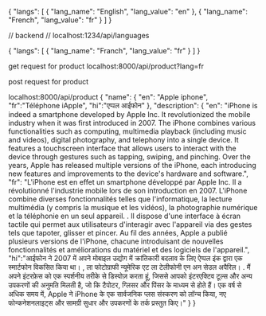 
{
  "langs": [
    {
      "lang_name": "English",
      "lang_value": "en"
    },
    {
      "lang_name": "French",
      "lang_value": "fr"
    }
  ]
}

// backend 
// localhost:1234/api/languages

{
  "langs": [
    {
      "lang_name": "Franch",
      "lang_value": "fr"
    }
  ]
}



get request for product
localhost:8000/api/product?lang=fr

post request for product

localhost:8000/api/product
{
  "name": {
    "en": "Apple iphone",
    "fr":"Téléphone iApple",
    "hi":"एप्पल आईफोन"
  },
  "description": {
    "en": "iPhone is indeed a smartphone developed by Apple Inc. It revolutionized the mobile industry when it was first introduced in 2007. The iPhone combines various functionalities such as computing, multimedia playback (including music and videos), digital photography, and telephony into a single device. It features a touchscreen interface that allows users to interact with the device through gestures such as tapping, swiping, and pinching. Over the years, Apple has released multiple versions of the iPhone, each introducing new features and improvements to the device's hardware and software.",
    "fr": "L'iPhone est en effet un smartphone développé par Apple Inc. Il a révolutionné l'industrie mobile lors de son introduction en 2007. L'iPhone combine diverses fonctionnalités telles que l'informatique, la lecture multimédia (y compris la musique et les vidéos), la photographie numérique et la téléphonie en un seul appareil. . Il dispose d'une interface à écran tactile qui permet aux utilisateurs d'interagir avec l'appareil via des gestes tels que tapoter, glisser et pincer. Au fil des années, Apple a publié plusieurs versions de l'iPhone, chacune introduisant de nouvelles fonctionnalités et améliorations du matériel et des logiciels de l'appareil.",
    "hi":"आईफोन ने 2007 में अपने मोबाइल उद्योग में क्रांतिकारी बदलाव के लिए ऐप्पल इंक द्वारा एक स्मार्टफोन विकसित किया था। , ला फोटोग्राफी न्यूमेरिक एट ला टेलीफोनी एन अन सेउल अपैरिल। . मैं अपने इंटरफ़ेस को एक स्पर्शनीय तरीके से डिस्पोज़ करता हूं, जिससे आपको इंटरएक्टिव टूल्स और अन्य उपकरणों की अनुमति मिलती है, जो कि टैपोटर, ग्लिसर और पिंसर के माध्यम से होते हैं। एक वर्ष से अधिक समय में, Apple ने iPhone के एक सार्वजनिक प्लस संस्करण को लॉन्च किया, नए फोन्कनेशनलाइट्स और सामग्री सुधार और उपकरणों के तर्क प्रस्तुत किए।"
  }
}

